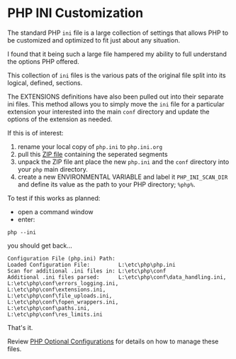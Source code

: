 # PHP INI Customization

The standard PHP `ini` file is a large collection of settings that allows PHP to be customized and optimized to fit just about any situation.

I found that it being such a large file hampered my ability to full understand the options PHP offered.

This collection of `ini` files is the various pats of the original file split into its logical, defined, sections. 

The EXTENSIONS definitions have also been pulled out into their separate ini files. This method allows you to simply move the `ini` file for a particular extension your interested into the main `conf` directory and update the options of the extension as needed.

If this is of interest:
1. rename your local copy of `php.ini` to `php.ini.org`
2. pull this [ZIP file](../assets/php_ini_conf.zip) containing the seperated segments
3. unpack the ZIP file ant place the new `php.ini` and the `conf` directory into your `php` main directory.
4. create a new ENVIRONMENTAL VARIABLE and label it `PHP_INI_SCAN_DIR` and define its value as the path to your PHP directory; `%php%`.

To test if this works as planned:
- open a command window
- enter:
```shell
php --ini
```
you should get back...
```shell
Configuration File (php.ini) Path:
Loaded Configuration File:         L:\etc\php\php.ini
Scan for additional .ini files in: L:\etc\php\conf
Additional .ini files parsed:      L:\etc\php\conf\data_handling.ini,
L:\etc\php\conf\errors_logging.ini,
L:\etc\php\conf\extensions.ini,
L:\etc\php\conf\file_uploads.ini,
L:\etc\php\conf\fopen_wrappers.ini,
L:\etc\php\conf\paths.ini,
L:\etc\php\conf\res_limits.ini
```

That's it.

Review [PHP Optional Configurations](./optional.md) for details on how to manage these files.
